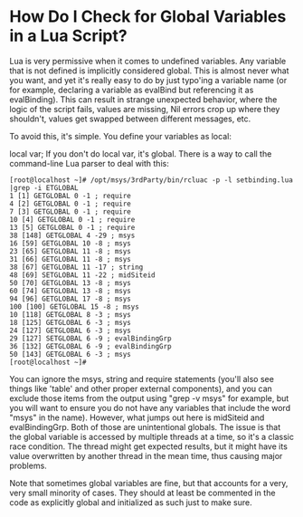 # How Do I Check for Global Variables in a Lua Script?

Lua is very permissive when it comes to undefined variables. Any variable that is not defined is implicitly considered global. This is almost never what you want, and yet it's really easy to do by just typo'ing a variable name (or for example, declaring a variable as evalBind but referencing it as evalBinding). This can result in strange unexpected behavior, where the logic of the script fails, values are missing, Nil errors crop up where they shouldn't, values get swapped between different messages, etc.

To avoid this, it's simple. You define your variables as local:

local var;
If you don't do local var, it's global. There is a way to call the command-line Lua parser to deal with this:

```
[root@localhost ~]# /opt/msys/3rdParty/bin/rcluac -p -l setbinding.lua |grep -i ETGLOBAL
1 [1] GETGLOBAL 0 -1 ; require
4 [2] GETGLOBAL 0 -1 ; require
7 [3] GETGLOBAL 0 -1 ; require
10 [4] GETGLOBAL 0 -1 ; require
13 [5] GETGLOBAL 0 -1 ; require
38 [148] GETGLOBAL 4 -29 ; msys
16 [59] GETGLOBAL 10 -8 ; msys
23 [65] GETGLOBAL 11 -8 ; msys
31 [66] GETGLOBAL 11 -8 ; msys
38 [67] GETGLOBAL 11 -17 ; string
48 [69] SETGLOBAL 11 -22 ; midSiteid
50 [70] GETGLOBAL 13 -8 ; msys
60 [74] GETGLOBAL 13 -8 ; msys
94 [96] GETGLOBAL 17 -8 ; msys
100 [100] GETGLOBAL 15 -8 ; msys
10 [118] GETGLOBAL 8 -3 ; msys
18 [125] GETGLOBAL 6 -3 ; msys
24 [127] GETGLOBAL 6 -3 ; msys
29 [127] SETGLOBAL 6 -9 ; evalBindingGrp
36 [132] GETGLOBAL 6 -9 ; evalBindingGrp
50 [143] GETGLOBAL 6 -3 ; msys
[root@localhost ~]#
```

You can ignore the msys, string and require statements (you'll also see things like 'table' and other proper external components), and you can exclude those items from the output using "grep -v msys" for example, but you will want to ensure you do not have any variables that include the word "msys" in the name). However, what jumps out here is midSiteid and evalBindingGrp. Both of those are unintentional globals. The issue is that the global variable is accessed by multiple threads at a time, so it's a classic race condition. The thread might get expected results, but it might have its value overwritten by another thread in the mean time, thus causing major problems. 

Note that sometimes global variables are fine, but that accounts for a very, very small minority of cases. They should at least be commented in the code as explicitly global and initialized as such just to make sure.